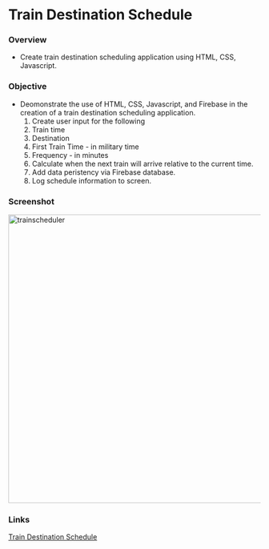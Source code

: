 # Train Destination Schedule

### Overview
* Create train destination scheduling application using HTML, CSS, Javascript.

### Objective
* Deomonstrate the use of HTML, CSS, Javascript, and Firebase in the creation of a train destination scheduling application.
  1. Create user input for the following
    1. Train time
    2. Destination
    3. First Train Time - in military time
    4. Frequency - in minutes
  2. Calculate when the next train will arrive relative to the current time.
  3. Add data peristency via Firebase database.
  4. Log schedule information to screen.
  
### Screenshot
<img width="576" alt="trainscheduler" src="https://cloud.githubusercontent.com/assets/18523345/20654314/def92bb0-b4cc-11e6-8d2b-5773d6e6549a.png">

### Links
[Train Destination Schedule](https://pacific-eyrie-98438.herokuapp.com)
